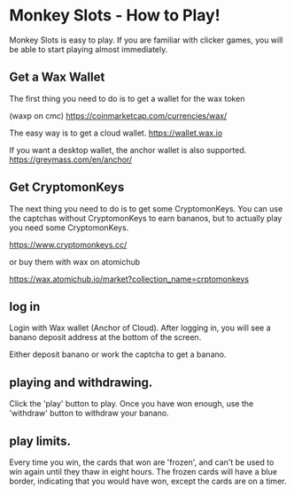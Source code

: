 # Monkey Slots - How to Play!

Monkey Slots is easy to play. If you are familiar with clicker games, you will be able to start playing almost immediately.

## Get a Wax Wallet

The first thing you need to do is to get a wallet for the wax token

 (waxp on cmc) <https://coinmarketcap.com/currencies/wax/>

The easy way is to get a cloud wallet. <https://wallet.wax.io>

If you want a desktop wallet, the anchor wallet is also supported. <https://greymass.com/en/anchor/>

## Get CryptomonKeys

The next thing you need to do is to get some CryptomonKeys. You can use the captchas without CryptomonKeys to earn bananos, but to actually play you need some CryptomonKeys.

<https://www.cryptomonkeys.cc/>

or buy them with wax on atomichub

<https://wax.atomichub.io/market?collection_name=crptomonkeys>

## log in

Login with Wax wallet (Anchor of Cloud). After logging in, you will see a banano deposit address at the bottom of the screen.

Either deposit banano or work the captcha to get a banano.

## playing and withdrawing.

Click the 'play' button to play. Once you have won enough, use the 'withdraw' button to withdraw your banano.

## play limits.

Every time you win, the cards that won are 'frozen', and can't be used to win again until they thaw in eight hours. The frozen cards will have a blue border, indicating that you would have won, except the cards are on a timer.
